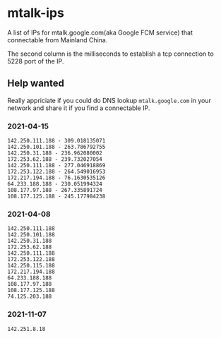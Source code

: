 # mtalk-ips
A list of IPs for mtalk.google.com(aka Google FCM service) that connectable from Mainland China.

The second column is the milliseconds to establish a tcp connection to 5228 port of the IP.

## Help wanted
Really appriciate if you could do DNS lookup `mtalk.google.com` in your network and share it if you find a connectable IP.

### 2021-04-15
```
142.250.111.188 - 309.018135071
142.250.101.188 - 263.786792755
142.250.31.188 - 236.962080002
172.253.62.188 - 239.732027054
142.250.111.188 - 277.046918869
172.253.122.188 - 264.549016953
172.217.194.188 - 76.1630535126
64.233.188.188 - 230.051994324
108.177.97.188 - 267.335891724
108.177.125.188 - 245.177984238
```



### 2021-04-08
```
142.250.111.188
142.250.101.188
142.250.31.188
172.253.62.188
142.250.111.188
172.253.122.188
142.250.115.188
172.217.194.188
64.233.188.188
108.177.97.188
108.177.125.188
74.125.203.188
```

### 2021-11-07

```
142.251.8.18
```
